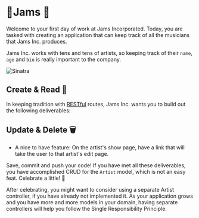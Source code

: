 #  🎸Jams 🎸
Welcome to your first day of work at Jams Incorporated. Today, you are tasked with creating an application that can keep track of all the musicians that Jams Inc. produces.

Jams Inc. works with tens and tens of artists, so keeping track of their `name`, `age` and `bio` is really important to the company.

![Sinatra](https://raw.githubusercontent.com/bmizerany/sinatra/work/lib/sinatra/images/404.png)

## Create & Read 📓
In keeping tradition with [RESTful](http://www.restular.com/) routes, Jams Inc. wants you to build out the following deliverables:
<!-- 
* A database of `Artists` that will allow for a `name` string, `age` integer and `bio` string. If you created your database properly, you should be able to seed the database with the given `seeds.rb` file. -->
<!-- 
* An index page that displays the names of all the artists in your database. -->

  <!-- * A nice to have feature: On the index page, clicking on the name of the artist would link me to their show page (see below). -->

<!-- 
* A dynamically generated show page for a single artist that shows their `name`, `age` and `bio`. -->

<!-- * A form to log a new artist with their `name`, `age` and `bio`. After the form is submitted, the user should be redirected to the saved artist's show page. -->

<!-- After you meet these deliverables, save and commit your code. Celebrate a little because you have now finished the *CR* part of your *CRUD* application. Yay! 💯 -->

## Update & Delete 🗑
<!-- After a little celebration, your manager comes up to you and asks if you can implement some more features. Eager to make your application bigger and better, you say yes. Here are some more deliverables that your manager wants you to build out:

* A dynamically generated edit-form for a single artist that is auto populated with the selected artist's information. After the edit-form is submitted, the site should redirect the user back to the show page, showing the new updated information. -->

  * A nice to have feature: On the artist's show page, have a link that will take the user to that artist's edit page.


<!-- * A delete functionality that will be able to delete an artist from the database. This can be just a button on the artist's show page. When the button is clicked, the shown artist should be deleted and the webpage should be redirected to the index page of all the artists. -->

Save, commit and push your code! If you have met all these deliverables, you have accomplished CRUD for the `Artist` model, which is not an easy feat. Celebrate a little! 🎉

After celebrating, you might want to consider using a separate Artist controller, if you have already not implemented it. As your application grows and you have more and more models in your domain, having separate controllers will help you follow the Single Responsibility Principle. 
